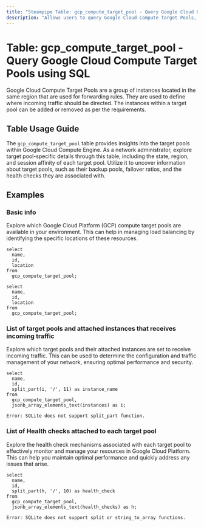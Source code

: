 ```yaml
---
title: "Steampipe Table: gcp_compute_target_pool - Query Google Cloud Compute Target Pools using SQL"
description: "Allows users to query Google Cloud Compute Target Pools, providing insights into the state, region, and session affinity of each target pool."
---
```


# Table: gcp_compute_target_pool - Query Google Cloud Compute Target Pools using SQL

Google Cloud Compute Target Pools are a group of instances located in the same region that are used for forwarding rules. They are used to define where incoming traffic should be directed. The instances within a target pool can be added or removed as per the requirements.

## Table Usage Guide

The `gcp_compute_target_pool` table provides insights into the target pools within Google Cloud Compute Engine. As a network administrator, explore target pool-specific details through this table, including the state, region, and session affinity of each target pool. Utilize it to uncover information about target pools, such as their backup pools, failover ratios, and the health checks they are associated with.

## Examples

### Basic info
Explore which Google Cloud Platform (GCP) compute target pools are available in your environment. This can help in managing load balancing by identifying the specific locations of these resources.

```sql+postgres
select
  name,
  id,
  location
from
  gcp_compute_target_pool;
```

```sql+sqlite
select
  name,
  id,
  location
from
  gcp_compute_target_pool;
```

### List of target pools and attached instances that receives incoming traffic
Explore which target pools and their attached instances are set to receive incoming traffic. This can be used to determine the configuration and traffic management of your network, ensuring optimal performance and security.

```sql+postgres
select
  name,
  id,
  split_part(i, '/', 11) as instance_name
from
  gcp_compute_target_pool,
  jsonb_array_elements_text(instances) as i;
```

```sql+sqlite
Error: SQLite does not support split_part function.
```

### List of Health checks attached to each target pool
Explore the health check mechanisms associated with each target pool to effectively monitor and manage your resources in Google Cloud Platform. This can help you maintain optimal performance and quickly address any issues that arise.

```sql+postgres
select
  name,
  id,
  split_part(h, '/', 10) as health_check
from
  gcp_compute_target_pool,
  jsonb_array_elements_text(health_checks) as h;
```

```sql+sqlite
Error: SQLite does not support split or string_to_array functions.
```
